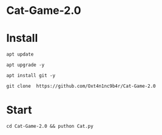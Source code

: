 # Cat-Game-2.0
# Install
```
apt update
```

```
apt upgrade -y 
```

``` 
apt install git -y 
```

``` 
git clone  https://github.com/Oxt4n1nc9b4r/Cat-Game-2.0
```

# Start
``` 
cd Cat-Game-2.0 && puthon Cat.py
```
